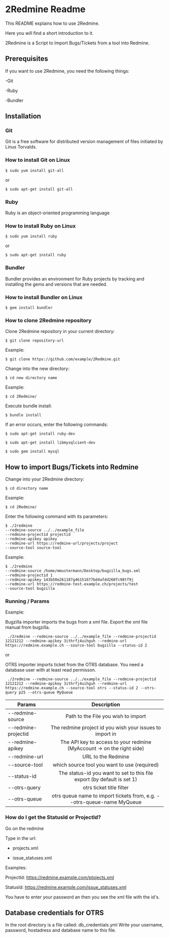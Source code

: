 # 2Redmine Readme

This README explains how to use 2Redmine. 

Here you will find a short introduction to it.

2Redmine is a Script to Import Bugs/Tickets from a tool into Redmine.

## Prerequisites

If you want to use 2Redmine, you need the following things:

-Git

-Ruby

-Bundler

## Installation

### Git

Git is a free software for distributed version management of files initiated by Linus Torvalds.

### How to install Git on Linux

```
$ sudo yum install git-all
```

or

```
$ sudo apt-get install git-all
```

### Ruby

Ruby is an object-oriented programming language

### How to install Ruby on Linux

```
$ sudo yum install ruby
```

or

```
$ sudo apt-get install ruby
```

### Bundler

Bundler provides an environment for Ruby projects by tracking and installing the gems and versions that are needed.

### How to install Bundler on Linux

```
$ gem install bundler
```

### How to clone 2Redmine repository 

Clone 2Redmine repository in your current directory:

```
$ git clone repository-url
```
Example:

```
$ git clone https://github.com/example/2Redmine.git
```

Change into the new directory:

```
$ cd new directory name
```

Example:

```
$ cd 2Redmine/
```

Execute bundle install:

```
$ bundle install
```

If an error occurs, enter the following commands:

```
$ sudo apt-get install ruby-dev
```

```
$ sudo apt-get install libmysqlcient-dev
```

```
$ sudo gem install mysql
```

## How to import Bugs/Tickets into Redmine

Change into your 2Redmine directory:

```
$ cd directory name
```

Example:

```
$ cd 2Redmine/
```

Enter the following command with its parameters:

```
$ ./2redmine 
--redmine-source ../../example_file
--redmine-projectid projectid
--redmine-apikey apikey
--redmine-url https://redmine-url/projects/project
--source-tool source-tool
```

Example:

```
$ ./2redmine 
--redmine-source /home/mmustermann/Desktop/bugzilla_bugs.xml
--redmine-projectid 1
--redmine-apikey 143b50e261187g461h1677bd4afdd260fc98tf9j
--redmine-url https://redmine-test.example.ch/projects/test
--source-tool bugzilla
```

### Running / Params

Example:

Bugzilla importer imports the bugs from a xml file. Export the xml file manual from bugzilla. 

```
 ./2redmine --redmine-source ../../example_file --redmine-projectid 12121212 --redmine-apikey 3ithrfj4uihguh --redmine-url https://redmine.example.ch --source-tool bugzilla --status-id 2
```
or

OTRS importer imports ticket from the OTRS database. You need a database user with at least read permisson.

```
 ./2redmine --redmine-source ../../example_file --redmine-projectid 12121212 --redmine-apikey 3ithrfj4uihguh --redmine-url https://redmine.example.ch --source-tool otrs --status-id 2 --otrs-query p25 --otrs-queue MyQueue
```

| Params | Description           |
| ------------------------------- |:-------------:|
| --redmine-source     | Path to the File you wish to import |
| --redmine-projectid     | The redmine project id you wish your issues to import in      |
| --redmine-apikey | The API key to access to your redmine (MyAccount -> on the right side)      |
| --redmine-url | URL to the Redmine  |
| --source-tool | which source tool you want to use (required) | Options: bugzilla, OTRS |
| --status-id | The status-id you want to set to this file export (by default is set 1)|
| --otrs-query | otrs ticket title filter|
| --otrs-queue | otrs queue name to import tickets from, e.g. --otrs-queue-name MyQueue|

### How do I get the StatusId or ProjectId?

Go on the redmine

Type in the url: 

- projects.xml

- issue_statuses.xml

Examples:

ProjectId: https://redmine.example.com/ptojects.xml

StatusId: https://redmine.example.com/issue_statuses.xml

You have to enter your password an then you see the xml file with the id's.

## Database credentials for OTRS

In the root directory is a file called: db_credentials.yml
Write your username, password, hostadress and database name to this file.
